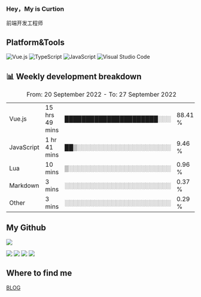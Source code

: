 ### Hey，My is Curtion
前端开发工程师
## Platform&Tools

![Vue.js](https://img.shields.io/badge/-Vue.js-4FC08D?style=flat-square&logo=Vue.js&logoColor=white)
![TypeScript](https://img.shields.io/badge/-TypeScript-007ACC?style=flat-square&logo=typescript&logoColor=white)
![JavaScript](https://img.shields.io/badge/-JavaScript-F7DF1E?style=flat-square&logo=javascript&logoColor=black)
![Visual Studio Code](https://img.shields.io/badge/-VSCode-007ACC?style=flat-square&logo=Visual-Studio-Code&logoColor=white)

## 📊 Weekly development breakdown

<!--START_SECTION:waka-->

<table><caption>From: 20 September 2022 - To: 27 September 2022</caption><tr><td>Vue.js</td><td>15 hrs 49 mins</td><td>██████████████████████░░░</td><td>88.41 %</td></tr><tr><td>JavaScript</td><td>1 hr 41 mins</td><td>██▒░░░░░░░░░░░░░░░░░░░░░░</td><td>9.46 %</td></tr><tr><td>Lua</td><td>10 mins</td><td>▒░░░░░░░░░░░░░░░░░░░░░░░░</td><td>0.96 %</td></tr><tr><td>Markdown</td><td>3 mins</td><td>░░░░░░░░░░░░░░░░░░░░░░░░░</td><td>0.37 %</td></tr><tr><td>Other</td><td>3 mins</td><td>░░░░░░░░░░░░░░░░░░░░░░░░░</td><td>0.29 %</td></tr></table>

<!--END_SECTION:waka-->

## My Github

![](http://github-profile-summary-cards.vercel.app/api/cards/profile-details?username=curtion&theme=nord_bright)

![](http://github-profile-summary-cards.vercel.app/api/cards/stats?username=curtion&theme=nord_bright)
![](http://github-profile-summary-cards.vercel.app/api/cards/productive-time?username=curtion&theme=nord_bright&utcOffset=8)
![](http://github-profile-summary-cards.vercel.app/api/cards/repos-per-language?username=curtion&theme=nord_bright)
![](http://github-profile-summary-cards.vercel.app/api/cards/most-commit-language?username=curtion&theme=nord_bright)

## Where to find me

[BLOG](https://blog.3gxk.net)
